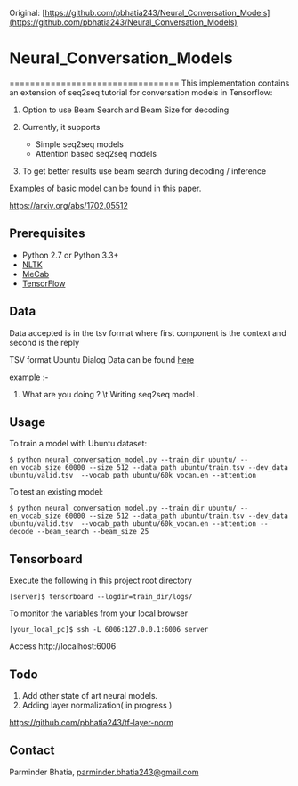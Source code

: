 Original: [https://github.com/pbhatia243/Neural_Conversation_Models](https://github.com/pbhatia243/Neural_Conversation_Models)

# Neural_Conversation_Models
=================================
This implementation contains an extension of seq2seq tutorial for conversation models in Tensorflow:

1. Option to use Beam Search and Beam Size for decoding

2. Currently, it supports
    - Simple seq2seq  models
    - Attention based seq2seq models

3. To get better results use beam search during decoding / inference

Examples of basic model can be found in this paper.

https://arxiv.org/abs/1702.05512


Prerequisites
-------------

- Python 2.7 or Python 3.3+
- [NLTK](http://www.nltk.org/)
- [MeCab](http://taku910.github.io/mecab/)
- [TensorFlow](https://www.tensorflow.org/)

Data
-----
Data accepted is in the tsv format where first component is the context and second is the reply

TSV format Ubuntu Dialog Data can be found [here](https://drive.google.com/file/d/0BwPa9lrosQKdSTZxZ0tydUFGWE0/view)

example :-
1. What are you doing ? \t Writing seq2seq model .

Usage
-----

To train a model with Ubuntu dataset:

    $ python neural_conversation_model.py --train_dir ubuntu/ --en_vocab_size 60000 --size 512 --data_path ubuntu/train.tsv --dev_data ubuntu/valid.tsv  --vocab_path ubuntu/60k_vocan.en --attention

To test an existing model:

    $ python neural_conversation_model.py --train_dir ubuntu/ --en_vocab_size 60000 --size 512 --data_path ubuntu/train.tsv --dev_data ubuntu/valid.tsv  --vocab_path ubuntu/60k_vocan.en --attention --decode --beam_search --beam_size 25

Tensorboard
-----

Execute the following in this project root directory

    [server]$ tensorboard --logdir=train_dir/logs/

To monitor the variables from your local browser

    [your_local_pc]$ ssh -L 6006:127.0.0.1:6006 server

Access http://localhost:6006

Todo
-----
1. Add other state of art neural models.
2. Adding layer normalization( in progress )

https://github.com/pbhatia243/tf-layer-norm

## Contact
Parminder Bhatia, parminder.bhatia243@gmail.com
